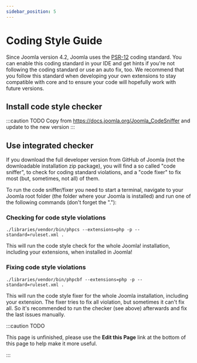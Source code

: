 ```yaml
---
sidebar_position: 5
---
```

Coding Style Guide
=======================

Since Joomla version 4.2, Joomla uses the [PSR-12](https://www.php-fig.org/psr/psr-12/) coding standard. You can enable this coding standard in your IDE and get hints if you're not following the coding standard or use an auto fix, too.
We recommend that you follow this standard when developing your own extensions to stay compatible with core and to ensure your code will hopefully work with future versions.

## Install code style checker
:::caution TODO
Copy from https://docs.joomla.org/Joomla_CodeSniffer and update to the new version
:::

## Use integrated checker
If you download the full developer version from GitHub of Joomla (not the downloadable installation zip package), you will find a so called "code sniffer", to check for coding standard violations, and a "code fixer" to fix most (but, sometimes, not all) of them. 

To run the code sniffer/fixer you need to start a terminal, navigate to your Joomla root folder (the folder where your Joomla is installed) and run one of the following commands (don't forget the "."):

### Checking for code style violations

```./libraries/vendor/bin/phpcs --extensions=php -p --standard=ruleset.xml .```

This will run the code style check for the whole Joomla! installation, including your extensions, when installed in Joomla!

### Fixing code style violations

```./libraries/vendor/bin/phpcbf --extensions=php -p --standard=ruleset.xml .```

This will run the code style fixer for the whole Joomla installation, including your extension. The fixer tries to fix all violation, but sometimes it can't fix all. So it's recommended to run the checker (see above) afterwards and fix the last issues manually.


:::caution TODO

This page is unfinished, please use the **Edit this Page** link at the bottom of this page to help make it more useful.

:::
